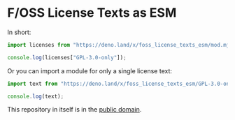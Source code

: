 F/OSS License Texts as ESM
==========================

In short:

~~~~ javascript
import licenses from "https://deno.land/x/foss_license_texts_esm/mod.mjs";

console.log(licenses["GPL-3.0-only"]);
~~~~

Or you can import a module for only a single license text:

~~~~ javascript
import text from "https://deno.land/x/foss_license_texts_esm/GPL-3.0-only.mjs";

console.log(text);
~~~~

This repository in itself is in the [public domain].

[public domain]: https://en.wikipedia.org/wiki/Public_domain

